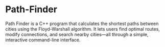 # Path-Finder
Path Finder is a C++ program that calculates the shortest paths between cities using the Floyd-Warshall algorithm. It lets users find optimal routes, modify connections, and search nearby cities—all through a simple, interactive command-line interface.
